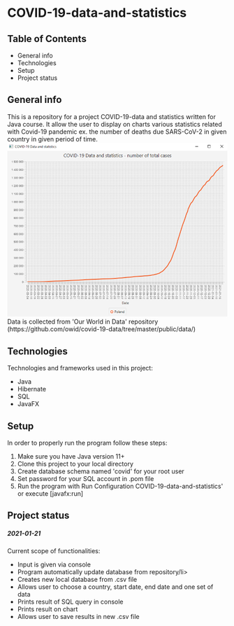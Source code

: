 <h1>COVID-19-data-and-statistics</h1>
<h2>Table of Contents</h2>
    <ul>
        <li>General info</li>
        <li>Technologies</li>
        <li>Setup</li>
        <li>Project status</li>
    </ul>
<h2>General info</h2>
This is a repository for a project COVID-19-data and statistics written for Java course. It allow the user to display on charts
various statistics related with Covid-19 pandemic ex. the number of deaths due SARS-CoV-2 in given country in given period of time.

<img src="https://github.com/Kamil-Kuk/COVID-19-data-and-statistics/blob/master/screenshot.PNG" width="600px" style="max-width:100%;">
<br>
Data is collected from 'Our World in Data' repository (https://github.com/owid/covid-19-data/tree/master/public/data/)
<h2>Technologies</h2>
Technologies and frameworks used in this project:
    <ul>
        <li>Java</li>
        <li>Hibernate</li>
        <li>SQL</li>
        <li>JavaFX</li>
    </ul>
<h2>Setup</h2>
In order to properly run the program follow these steps:
    <ol>
        <li>Make sure you have Java version 11+</li>
        <li>Clone this project to your local directory</li>
        <li>Create database schema named 'covid' for your root user</li>
        <li>Set password for your SQL account in .pom file</li>
        <li>Run the program with Run Configuration COVID-19-data-and-statistics' or execute [javafx:run]</li>
    </ol>
<h2>Project status</h2>
<h5>2021-01-21</h5>
Current scope of functionalities:
    <ul>
        <li>Input is given via console</li>
        <li>Program automatically update database from repository/li>
        <li>Creates new local database from .csv file</li>
        <li>Allows user to choose a country, start date, end date and one set of data</li>
        <li>Prints result of SQL query in console</li>
        <li>Prints result on chart</li>
        <li>Allows user to save results in new .csv file</li>
    </ul>
